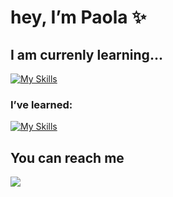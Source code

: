 # hey, I’m Paola ✨

## I am currenly learning...
[![My Skills](https://skills.thijs.gg/icons?i=kotlin,py)](https://skills.thijs.gg)


### I’ve learned:
[![My Skills](https://skills.thijs.gg/icons?i=html,css,js,nodejs,mysql,figma)](https://skills.thijs.gg)


## You can reach me
![](https://img.shields.io/badge/paola.gomes@sptech.school-0078D4?style=for-the-badge&logo=microsoft-outlook&logoColor=white)
<!---
paola-gomes/paola-gomes is a ✨ special ✨ repository because its `README.md` (this file) appears on your GitHub profile.
You can click the Preview link to take a look at your changes.
--->
